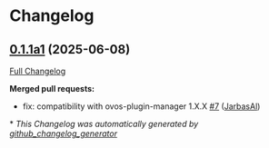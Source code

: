 # Changelog

## [0.1.1a1](https://github.com/OpenVoiceOS/ovos-media-plugin-chromecast/tree/0.1.1a1) (2025-06-08)

[Full Changelog](https://github.com/OpenVoiceOS/ovos-media-plugin-chromecast/compare/0.1.0...0.1.1a1)

**Merged pull requests:**

- fix: compatibility with ovos-plugin-manager 1.X.X [\#7](https://github.com/OpenVoiceOS/ovos-media-plugin-chromecast/pull/7) ([JarbasAl](https://github.com/JarbasAl))



\* *This Changelog was automatically generated by [github_changelog_generator](https://github.com/github-changelog-generator/github-changelog-generator)*
